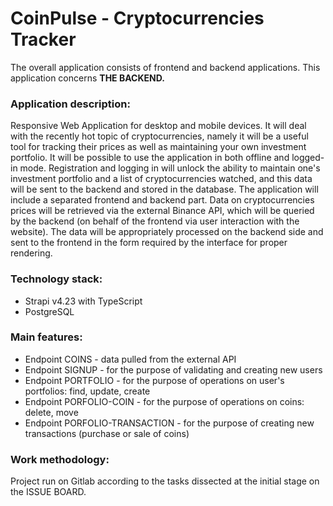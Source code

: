 # CoinPulse - Cryptocurrencies Tracker

The overall application consists of frontend and backend applications. This application concerns **THE BACKEND.**

### Application description:

Responsive Web Application for desktop and mobile devices. It will deal with the recently hot topic of cryptocurrencies, namely it will be a useful tool for tracking their prices as well as maintaining your own investment portfolio. It will be possible to use the application in both offline and logged-in mode. Registration and logging in will unlock the ability to maintain one's investment portfolio and a list of cryptocurrencies watched, and this data will be sent to the backend and stored in the database.
The application will include a separated frontend and backend part. Data on cryptocurrencies prices will be retrieved via the external Binance API, which will be queried by the backend (on behalf of the frontend via user interaction with the website). The data will be appropriately processed on the backend side and sent to the frontend in the form required by the interface for proper rendering.

### Technology stack:

- Strapi v4.23 with TypeScript
- PostgreSQL

### Main features:

- Endpoint COINS - data pulled from the external API
- Endpoint SIGNUP - for the purpose of validating and creating new users
- Endpoint PORTFOLIO - for the purpose of operations on user's portfolios: find, update, create
- Endpoint PORFOLIO-COIN - for the purpose of operations on coins: delete, move
- Endpoint PORFOLIO-TRANSACTION - for the purpose of creating new transactions (purchase or sale of coins)

### Work methodology:

Project run on Gitlab according to the tasks dissected at the initial stage on the ISSUE BOARD.
